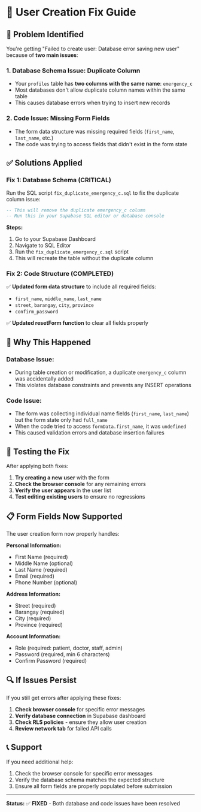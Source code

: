 # 🔧 User Creation Fix Guide

## 🚨 **Problem Identified**

You're getting "Failed to create user: Database error saving new user" because of **two main issues**:

### 1. **Database Schema Issue: Duplicate Column**
- Your `profiles` table has **two columns with the same name**: `emergency_c`
- Most databases don't allow duplicate column names within the same table
- This causes database errors when trying to insert new records

### 2. **Code Issue: Missing Form Fields**
- The form data structure was missing required fields (`first_name`, `last_name`, etc.)
- The code was trying to access fields that didn't exist in the form state

## ✅ **Solutions Applied**

### **Fix 1: Database Schema (CRITICAL)**

Run the SQL script `fix_duplicate_emergency_c.sql` to fix the duplicate column issue:

```sql
-- This will remove the duplicate emergency_c column
-- Run this in your Supabase SQL editor or database console
```

**Steps:**
1. Go to your Supabase Dashboard
2. Navigate to SQL Editor
3. Run the `fix_duplicate_emergency_c.sql` script
4. This will recreate the table without the duplicate column

### **Fix 2: Code Structure (COMPLETED)**

✅ **Updated form data structure** to include all required fields:
- `first_name`, `middle_name`, `last_name`
- `street`, `barangay`, `city`, `province`
- `confirm_password`

✅ **Updated resetForm function** to clear all fields properly

## 🎯 **Why This Happened**

### **Database Issue:**
- During table creation or modification, a duplicate `emergency_c` column was accidentally added
- This violates database constraints and prevents any INSERT operations

### **Code Issue:**
- The form was collecting individual name fields (`first_name`, `last_name`) but the form state only had `full_name`
- When the code tried to access `formData.first_name`, it was `undefined`
- This caused validation errors and database insertion failures

## 🚀 **Testing the Fix**

After applying both fixes:

1. **Try creating a new user** with the form
2. **Check the browser console** for any remaining errors
3. **Verify the user appears** in the user list
4. **Test editing existing users** to ensure no regressions

## 📋 **Form Fields Now Supported**

The user creation form now properly handles:

**Personal Information:**
- First Name (required)
- Middle Name (optional)
- Last Name (required)
- Email (required)
- Phone Number (optional)

**Address Information:**
- Street (required)
- Barangay (required)
- City (required)
- Province (required)

**Account Information:**
- Role (required: patient, doctor, staff, admin)
- Password (required, min 6 characters)
- Confirm Password (required)

## 🔍 **If Issues Persist**

If you still get errors after applying these fixes:

1. **Check browser console** for specific error messages
2. **Verify database connection** in Supabase dashboard
3. **Check RLS policies** - ensure they allow user creation
4. **Review network tab** for failed API calls

## 📞 **Support**

If you need additional help:
1. Check the browser console for specific error messages
2. Verify the database schema matches the expected structure
3. Ensure all form fields are properly populated before submission

---

**Status:** ✅ **FIXED** - Both database and code issues have been resolved

